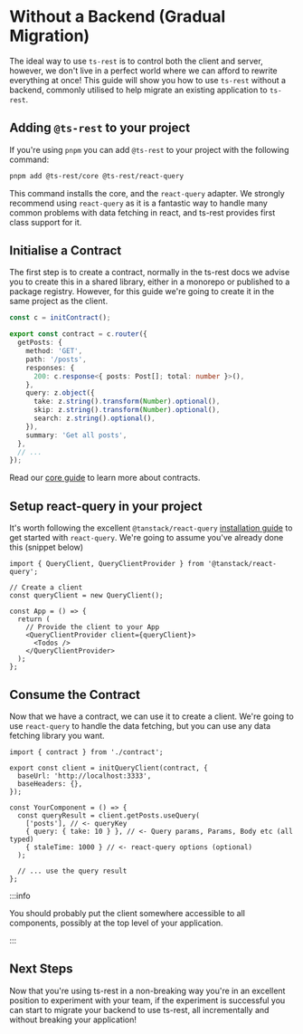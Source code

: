 # Without a Backend (Gradual Migration)

The ideal way to use `ts-rest` is to control both the client and server, however, we don't live in a perfect world where we can afford to rewrite everything at once! This guide will show you how to use `ts-rest` without a backend, commonly utilised to help migrate an existing application to `ts-rest`.

## Adding `@ts-rest` to your project

If you're using `pnpm` you can add `@ts-rest` to your project with the following command:

```bash
pnpm add @ts-rest/core @ts-rest/react-query
```

This command installs the core, and the `react-query` adapter. We strongly recommend using `react-query` as it is a fantastic way to handle many common problems with data fetching in react, and ts-rest provides first class support for it.

## Initialise a Contract

The first step is to create a contract, normally in the ts-rest docs we advise you to create this in a shared library, either in a monorepo or published to a package registry. However, for this guide we're going to create it in the same project as the client.

```typescript
const c = initContract();

export const contract = c.router({
  getPosts: {
    method: 'GET',
    path: '/posts',
    responses: {
      200: c.response<{ posts: Post[]; total: number }>(),
    },
    query: z.object({
      take: z.string().transform(Number).optional(),
      skip: z.string().transform(Number).optional(),
      search: z.string().optional(),
    }),
    summary: 'Get all posts',
  },
  // ...
});
```

Read our [core guide](/docs/core) to learn more about contracts.

## Setup react-query in your project

It's worth following the excellent `@tanstack/react-query` [installation guide](https://tanstack.com/query/v4/docs/react/quick-start) to get started with `react-query`. We're going to assume you've already done this (snippet below)

```tsx
import { QueryClient, QueryClientProvider } from '@tanstack/react-query';

// Create a client
const queryClient = new QueryClient();

const App = () => {
  return (
    // Provide the client to your App
    <QueryClientProvider client={queryClient}>
      <Todos />
    </QueryClientProvider>
  );
};
```

## Consume the Contract

Now that we have a contract, we can use it to create a client. We're going to use `react-query` to handle the data fetching, but you can use any data fetching library you want.

```tsx
import { contract } from './contract';

export const client = initQueryClient(contract, {
  baseUrl: 'http://localhost:3333',
  baseHeaders: {},
});

const YourComponent = () => {
  const queryResult = client.getPosts.useQuery(
    ['posts'], // <- queryKey
    { query: { take: 10 } }, // <- Query params, Params, Body etc (all typed)
    { staleTime: 1000 } // <- react-query options (optional)
  );

  // ... use the query result
};
```

:::info

You should probably put the client somewhere accessible to all components, possibly at the top level of your application.

:::

## Next Steps

Now that you're using ts-rest in a non-breaking way you're in an excellent position to experiment with your team, if the experiment is successful you can start to migrate your backend to use ts-rest, all incrementally and without breaking your application!
